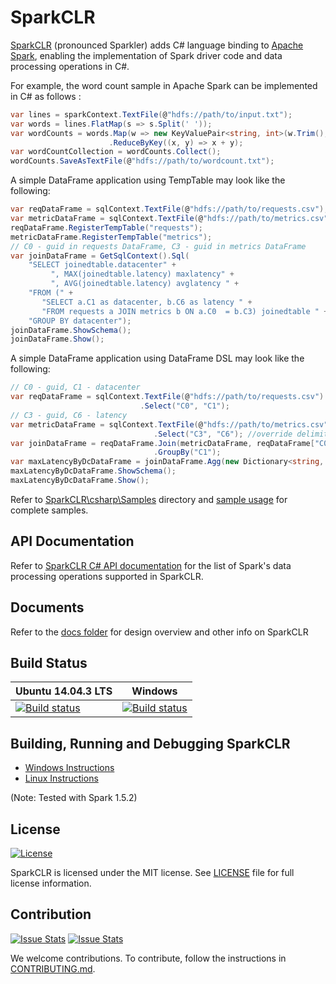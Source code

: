 # SparkCLR

[SparkCLR](https://github.com/Microsoft/SparkCLR) (pronounced Sparkler) adds C# language binding to [Apache Spark](https://spark.apache.org/), enabling the implementation of Spark driver code and data processing operations in C#.

For example, the word count sample in Apache Spark can be implemented in C# as follows :

```c#
var lines = sparkContext.TextFile(@"hdfs://path/to/input.txt");  
var words = lines.FlatMap(s => s.Split(' '));
var wordCounts = words.Map(w => new KeyValuePair<string, int>(w.Trim(), 1))  
                      .ReduceByKey((x, y) => x + y);  
var wordCountCollection = wordCounts.Collect();  
wordCounts.SaveAsTextFile(@"hdfs://path/to/wordcount.txt");  
```

A simple DataFrame application using TempTable may look like the following:

```c#
var reqDataFrame = sqlContext.TextFile(@"hdfs://path/to/requests.csv");
var metricDataFrame = sqlContext.TextFile(@"hdfs://path/to/metrics.csv");
reqDataFrame.RegisterTempTable("requests");
metricDataFrame.RegisterTempTable("metrics");
// C0 - guid in requests DataFrame, C3 - guid in metrics DataFrame  
var joinDataFrame = GetSqlContext().Sql(  
    "SELECT joinedtable.datacenter" +
         ", MAX(joinedtable.latency) maxlatency" +
         ", AVG(joinedtable.latency) avglatency " + 
    "FROM (" +
       "SELECT a.C1 as datacenter, b.C6 as latency " +  
       "FROM requests a JOIN metrics b ON a.C0  = b.C3) joinedtable " +   
    "GROUP BY datacenter");
joinDataFrame.ShowSchema();
joinDataFrame.Show();
```

A simple DataFrame application using DataFrame DSL may look like the following:

```  c#
// C0 - guid, C1 - datacenter
var reqDataFrame = sqlContext.TextFile(@"hdfs://path/to/requests.csv")  
                             .Select("C0", "C1");    
// C3 - guid, C6 - latency   
var metricDataFrame = sqlContext.TextFile(@"hdfs://path/to/metrics.csv", ",", false, true)
                                .Select("C3", "C6"); //override delimiter, hasHeader & inferSchema
var joinDataFrame = reqDataFrame.Join(metricDataFrame, reqDataFrame["C0"] == metricDataFrame["C3"])
                                .GroupBy("C1");
var maxLatencyByDcDataFrame = joinDataFrame.Agg(new Dictionary<string, string> { { "C6", "max" } });
maxLatencyByDcDataFrame.ShowSchema();
maxLatencyByDcDataFrame.Show();
```

Refer to [SparkCLR\csharp\Samples](csharp/Samples) directory and [sample usage](csharp/Samples/Microsoft.Spark.CSharp/samplesusage.md) for complete samples.

## API Documentation

Refer to [SparkCLR C# API documentation](csharp/Adapter/documentation/SparkCLR_API_Documentation.md) for the list of Spark's data processing operations supported in SparkCLR.

## Documents

Refer to the [docs folder](docs) for design overview and other info on SparkCLR

## Build Status

|Ubuntu 14.04.3 LTS |Windows |
|-------------------|:------:|
|[![Build status](https://travis-ci.org/Microsoft/SparkCLR.svg?branch=master)](https://travis-ci.org/Microsoft/SparkCLR) |[![Build status](https://ci.appveyor.com/api/projects/status/lflkua81gg0swv6i/branch/master?svg=true)](https://ci.appveyor.com/project/SparkCLR/sparkclr/branch/master) |

## Building, Running and Debugging SparkCLR

* [Windows Instructions](notes/windows-instructions.md)
* [Linux Instructions](notes/linux-instructions.md)

(Note: Tested with Spark 1.5.2)

## License

[![License](https://img.shields.io/badge/license-MIT-blue.svg?style=plastic)](https://github.com/Microsoft/SparkCLR/blob/master/LICENSE)

SparkCLR is licensed under the MIT license. See [LICENSE](LICENSE) file for full license information.

## Contribution

[![Issue Stats](http://issuestats.com/github/Microsoft/SparkCLR/badge/pr)](http://issuestats.com/github/Microsoft/SparkCLR)
[![Issue Stats](http://issuestats.com/github/Microsoft/SparkCLR/badge/issue)](http://issuestats.com/github/Microsoft/SparkCLR)

We welcome contributions. To contribute, follow the instructions in [CONTRIBUTING.md](notes/CONTRIBUTING.md). 
